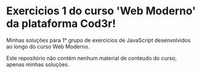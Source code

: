 # Exercicios 1 do curso 'Web Moderno' da plataforma Cod3r!

Minhas soluções para 1° grupo de exercicios de JavaScript desenvolvidos ao longo do curso Web Moderno.

Este repositório não contém nenhum material de conteudo do curso, apenas minhas soluções. 
